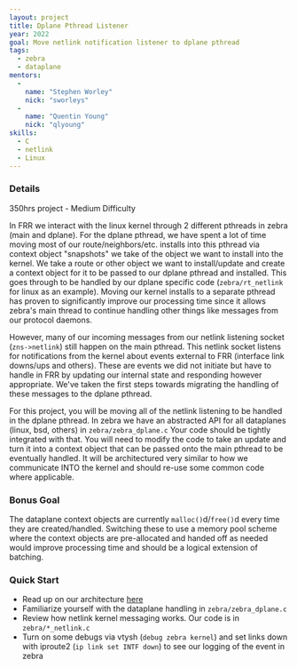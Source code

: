 ```yaml
---
layout: project
title: Dplane Pthread Listener
year: 2022
goal: Move netlink notification listener to dplane pthread
tags:
  - zebra
  - dataplane
mentors:
  -
    name: "Stephen Worley"
    nick: "sworleys"
  -
    name: "Quentin Young"
    nick: "qlyoung"
skills:
  - C
  - netlink
  - Linux
---
```


### Details
350hrs project - Medium Difficulty

In FRR we interact with the linux kernel through 2 different pthreads in zebra (main and dplane). For the dplane pthread, we have spent a lot of time moving most of our route/neighbors/etc. installs into this pthread via context object "snapshots" we take of the object we want to install into the kernel. We take a route or other object we want to install/update and create a context object for it to be passed to our dplane pthread and installed. This goes through to be handled by our dplane specific code (`zebra/rt_netlink` for linux as an example). Moving our kernel installs to a separate pthread has proven to significantly improve our processing time since it allows zebra's main thread to continue handling other things like messages from our protocol daemons.

However, many of our incoming messages from our netlink listening socket (`zns->netlink`) still happen on the main pthread. This netlink socket listens for notifications from the kernel about events external to FRR (interface link downs/ups and others). These are events we did not initiate but have to handle in FRR by updating our internal state and responding however appropriate. We've taken the first steps towards migrating the handling of these messages to the dplane pthread.

For this project, you will be moving all of the netlink listening to be handled in the dplane pthread. In zebra we have an abstracted API for all dataplanes (linux, bsd, others) in `zebra/zebra_dplane.c` Your code should be tightly integrated with that. You will need to modify the code to take an update and turn it into a context object that can be passed onto the main pthread to be eventually handled. It will be architectured very similar to how we communicate INTO the kernel and should re-use some common code where applicable.


### Bonus Goal
The dataplane context objects are currently `malloc()`d/`free()`d every time they are created/handled. Switching these to use a memory pool scheme where the context objects are pre-allocated and handed off as needed would improve processing time and should be a logical extension of batching.

### Quick Start
  - Read up on our architecture [here](http://docs.frrouting.org/projects/dev-guide/en/latest/process-architecture.html#process-architecture)
  - Familiarize yourself with the dataplane handling in `zebra/zebra_dplane.c`
  - Review how netlink kernel messaging works. Our code is in `zebra/*_netlink.c`
  - Turn on some debugs via vtysh (`debug zebra kernel`) and set links down with iproute2 (`ip link set INTF down`) to see our logging of the event in zebra
